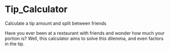 # Tip_Calculator
Calculate a tip amount and split between friends

Have you ever been at a restaurant with friends and wonder how much your portion is? Well, this calculator aims to solve this dilemma, and even factors in the tip.
